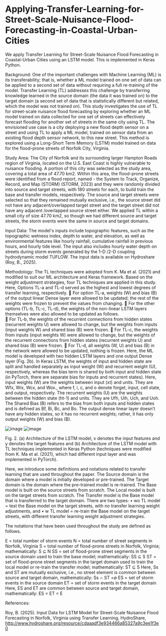 # Applying-Transfer-Learning-for-Street-Scale-Nuisance-Flood-Forecasting-in-Coastal-Urban-Cities
We apply Transfer Learning for Street-Scale Nuisance Flood Forecasting in Coastal-Urban Cities using an LSTM model. This is implemented in Keras Python.

Background: One of the important challenges with Machine Learning (ML) is its transferability; that is, whether a ML model trained on one set of data can be applied to a second set of data without requiring a full re-training of the model. Transfer Learning (TL) addresses this challenge by transferring knowledge learned in the source domain (the data it was trained on) to the target domain (a second set of data that is statistically different but related, which the model was not trained on). This study investigates the use of TL for street-scale nuisance flood forecasting by exploring whether an ML model trained on data collected for one set of streets can effectively forecast flooding for another set of streets in the same city using TL. The envisioned use case is a city deploying a new flood depth sensor on a street and using TL to apply a ML model, trained on sensor data from an existing flood depth sensor network, to this new street. This method is explored using a Long-Short Term Memory (LSTM) model trained on data for the flood-prone streets of Norfolk City, Virginia. 

Study Area: The City of Norfolk and its surrounding larger Hampton Roads region of Virginia, located on the U.S. East Coast is highly vulnerable to nuisance flooding. A portion of this city was selected as the study area, covering a total area of 47.70 km2. Within this area, the flood-prone streets were identified from a flood report, named - the System to Track, Organize, Record, and Map (STORM) (STORM, 2023) and they were randomly divided into source and target streets, with 180 streets for each, to build train the base and transfer models, respectively. The source and target streets were selected so that they remained mutually exclusive, i.e., the source street did not have any adjacent/overlapped target street and the target street did not have any adjacent /overlapped source street either. We applied TL within a small city of size 47.70 km2, so though we had different source and target streets, the storm events were the same in source and target domains.

Input Data: The model's inputs include topographic features, such as the topographic wetness index, depth to water, and elevation, as well as environmental features like hourly rainfall, cumulative rainfall in previous hours, and hourly tide level. The input also includes hourly water depth on streets during storm events generated by the 1-D /2-D coupling hydrodynamic model TUFLOW. The input data is available on Hydroshare (Roy, B., 2025).

Methodology: The TL techniques were adopted from K. Ma et al. (2021) and modified to suit our ML architecture and Keras framework. Based on the weight adjustment strategies, four TL techniques are applied in this study. Here, Options TL-a and TL-d served as the highest and lowest degrees of transfer learning, respectively. 
	For option TL-a, weights (W) and bias (B) of the output linear Dense layer were allowed to be updated; the rest of the weights were frozen to prevent the values from changing. 
	For the other options (TL-b, TL-c, TL-d), the weights of the non-linear LSTM layers themselves were also allowed to be updated as follows.   
	For TL-b, the weights of the recurrent connections from hidden states (recurrent weights U) were allowed to change, but the weights from inputs (input weights W) and shared bias (B) were frozen. 
	For TL-c, the weights from inputs (input weights W) were allowed to change, but the weights of the recurrent connections from hidden states (recurrent weights U) and shared bias (B) were frozen.
	For TL-d, all weights (W, U) and bias (B) in the network were allowed to be updated, nothing is frozen.
Here, the ML model is developed with two hidden LSTM layers and one output Dense layer (Fig. 2b). In Keras LSTM, the weights of input and hidden state are split and handled separately as input weight (W) and recurrent weight (U), respectively, whereas the bias term is shared by both input and hidden state (in PyTorch, there are separate bias for inputs and recurrent states). Here, input weights (W) are the weights between input (xt) and units. They are Wfx, Wix, Wcx, and Wox., where f, i, c, and o denote forget, input, cell state, and output, respectively. The recurrent weights (U) are the weights between the hidden state (ht-1) and units. They are Ufh, Uih, Uch, and Uoh. The Shared Bias (B) refers to the bias from both inputs and hidden states and is defined as Bf, Bi, Bc, and Bo. The output dense linear layer doesn’t have any hidden states, so it has no recurrent weights; rather, it has only output weights (W) and bias (B). 


![image](https://github.com/user-attachments/assets/96f0f73a-edd0-41db-aa20-0be30901755a)
![image](https://github.com/user-attachments/assets/96f0f73a-edd0-41db-aa20-0be30901755a)

Fig. 2. (a) Architecture of the LSTM model, x denotes the input features and y denotes the target features and (b) Architecture of the LSTM model with TL techniques implemented in Keras Python (techniques were modified from K. Ma et al. (2021), which had different input layer and was implemented in PyTorch).

Here, we introduce some definitions and notations related to transfer learning that are used throughout the paper. The Source domain is the domain where a model is initially developed or pre-trained. The Target domain is the domain where the pre-trained model is re-trained. The Base model is built on the source streets from scratch. The Local model is built on the target streets from scratch. The Transfer model is the Base model that is transferred to the target domain. There are two types:
•	wo TL model = test the Base model on the target streets, with no transfer learning weight adjustments, and
•	w TL model = re-train the Base model on the target streets, with different transfer learning weight adjustment strategies. 

The notations that have been used throughout the study are defined as follows.

E = total number of storm events
N = total number of street segments in Norfolk, Virginia
S = total number of flood-prone streets in Norfolk, Virginia; mathematically: S ⊆ N
SS = set of flood-prone street segments in the source domain used to train the base model; mathematically: SS ⊆ S
ST = set of flood-prone street segments in the target domain used to train the local model or re-train the transfer model; mathematically: ST ⊆ S
Here, Ss and ST are mutually exclusive, i.e., no street element is common between source and target domain, mathematically: Ss ∩ ST =∅
ES = set of storm events in the source domain
ET = set of storm events in the target domain
Here, ES and ET are common between source and target domain, mathematically: ES = ET  = E




References: 

Roy, B. (2025). Input Data for LSTM Model for Street-Scale Nuisance Flood Forecasting in Norfolk, Virginia using Transfer Learning, HydroShare, http://www.hydroshare.org/resource/cdaaadf3e934466a85327a9c3ee1f3e0
